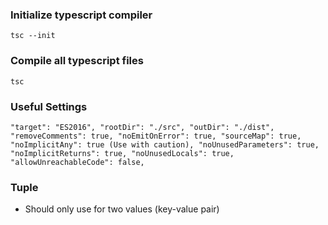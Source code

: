 ### Initialize typescript compiler

`tsc --init`

### Compile all typescript files

`tsc`

### Useful Settings

`
"target": "ES2016",
"rootDir": "./src",
"outDir": "./dist",
"removeComments": true,
"noEmitOnError": true,
"sourceMap": true,
"noImplicitAny": true (Use with caution),
"noUnusedParameters": true,
"noImplicitReturns": true,
"noUnusedLocals": true,
"allowUnreachableCode": false,
`

### Tuple
- Should only use for two values (key-value pair)
